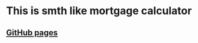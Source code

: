 # This is smth like mortgage calculator

## [GitHub pages](https://github.com/stepaKosolapov/mortgageCalculator)
